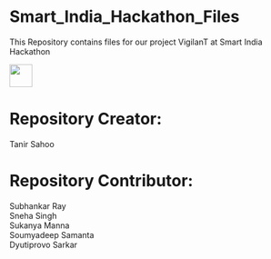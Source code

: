 # Smart_India_Hackathon_Files
 This Repository contains files for our project VigilanT at Smart India Hackathon

 <img src="https://github.com/tanirsahoo/Smart_India_Hackathon_Files/assets/91007834/d4b128ab-f43a-442f-8fc3-fa3fea8d6230" height=40 width=40>


# Repository Creator:
Tanir Sahoo

# Repository Contributor:
Subhankar Ray <br>Sneha Singh <br>Sukanya Manna <br>Soumyadeep Samanta <br>Dyutiprovo Sarkar
